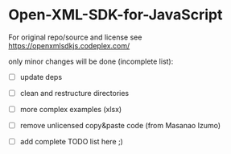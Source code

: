 # Open-XML-SDK-for-JavaScript

For original repo/source and license see https://openxmlsdkjs.codeplex.com/

only minor changes will be done (incomplete list):
- [ ] update deps
- [ ] clean and restructure directories
- [ ] more complex examples (xlsx)
- [ ] remove unlicensed copy&paste code (from Masanao Izumo)
- [ ] add complete TODO list here ;)


